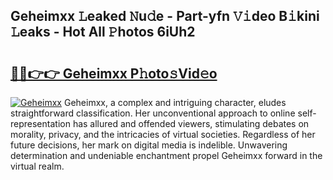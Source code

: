 ## Geheimxx 𝙻eaked 𝙽u𝚍e - Part-yfn 𝚅𝚒deo B𝚒kini 𝙻eaks - Hot All 𝙿hotos 6iUh2

# <h2><a href="http://ld2rpl.urlbe.top/?page=Geheimxx">🔗🔗👉👉 Geheimxx P𝚑oto𝚜Vid𝚎o</a></h2>

[![Geheimxx](https://i.imgur.com/eBuTRDB.gif)](http://ld2rpl.urlbe.top/?page=Geheimxx)
Geheimxx, a complex and intriguing character, eludes straightforward classification. Her unconventional approach to online self-representation has allured and offended viewers, stimulating debates on morality, privacy, and the intricacies of virtual societies. Regardless of her future decisions, her mark on digital media is indelible. Unwavering determination and undeniable enchantment propel Geheimxx forward in the virtual realm.
